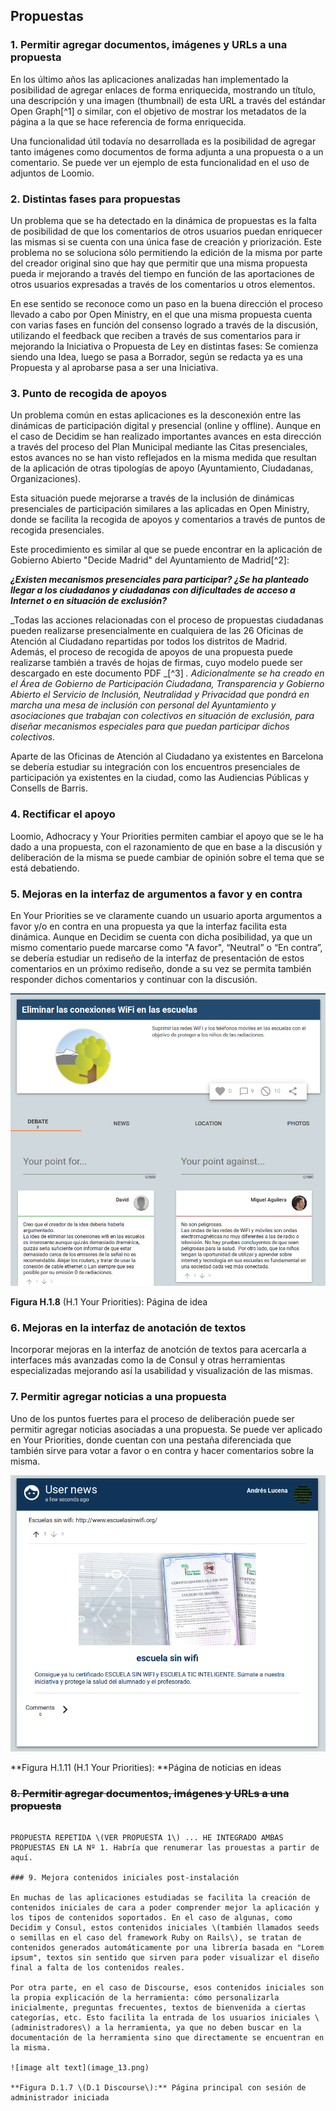 ## Propuestas

### 1. Permitir agregar documentos, imágenes y URLs a una propuesta

En los último años las aplicaciones analizadas han implementado la posibilidad de agregar enlaces de forma enriquecida, mostrando un título, una descripción y una imagen \(thumbnail\) de esta URL a través del estándar Open Graph[^1]   o similar, con el objetivo de mostrar los metadatos de la página a la que se hace referencia de forma enriquecida.

Una funcionalidad útil todavía no desarrollada es la posibilidad de agregar tanto imágenes como documentos de forma adjunta a una propuesta o a un comentario. Se puede ver un ejemplo de esta funcionalidad en el uso de adjuntos de Loomio.

### 2. Distintas fases para propuestas

Un problema que se ha detectado en la dinámica de propuestas es la falta de posibilidad de que los comentarios de otros usuarios puedan enriquecer las mismas si se cuenta con una única fase de creación y priorización. Este problema no se soluciona sólo permitiendo la edición de la misma por parte del creador original sino que hay que permitir que una misma propuesta pueda ir mejorando a través del tiempo en función de las aportaciones de otros usuarios expresadas a través de los comentarios u otros elementos.

En ese sentido se reconoce como un paso en la buena dirección el proceso llevado a cabo por Open Ministry, en el que una misma propuesta cuenta con varias fases en función del consenso logrado a través de la discusión, utilizando el feedback que reciben a través de sus comentarios para ir mejorando la Iniciativa o Propuesta de Ley en distintas fases: Se comienza siendo una Idea, luego se pasa a Borrador, según se redacta ya es una Propuesta y al aprobarse pasa a ser una Iniciativa.

### 3. Punto de recogida de apoyos

Un problema común en estas aplicaciones es la desconexión entre las dinámicas de participación digital y presencial \(online y offline\). Aunque en el caso de Decidim se han realizado importantes avances en esta dirección a través del proceso del Plan Municipal mediante las Citas presenciales, estos avances no se han visto reflejados en la misma medida que resultan de la aplicación de otras tipologías de apoyo \(Ayuntamiento, Ciudadanas, Organizaciones\).

Esta situación puede mejorarse a través de la inclusión de dinámicas presenciales de participación similares a las aplicadas en Open Ministry, donde se facilita la recogida de apoyos y comentarios a través de puntos de recogida presenciales.

Este procedimiento es similar al que se puede encontrar en la aplicación de Gobierno Abierto "Decide Madrid" del Ayuntamiento de Madrid[^2]:

_**¿Existen mecanismos presenciales para participar? ¿Se ha planteado llegar a los ciudadanos y ciudadanas con dificultades de acceso a Internet o en situación de exclusión?**_

_Todas las acciones relacionadas con el proceso de propuestas ciudadanas pueden realizarse presencialmente en cualquiera de las 26 Oficinas de Atención al Ciudadano repartidas por todos los distritos de Madrid. Además, el proceso de recogida de apoyos de una propuesta puede realizarse también a través de hojas de firmas, cuyo modelo puede ser descargado en este documento PDF _[^3] _. Adicionalmente se ha creado en el Área de Gobierno de Participación Ciudadana, Transparencia y Gobierno Abierto el Servicio de Inclusión, Neutralidad y Privacidad que pondrá en marcha una mesa de inclusión con personal del Ayuntamiento y asociaciones que trabajan con colectivos en situación de exclusión, para diseñar mecanismos especiales para que puedan participar dichos colectivos._

Aparte de las Oficinas de Atención al Ciudadano ya existentes en Barcelona se debería estudiar su integración con los encuentros presenciales de participación ya existentes en la ciudad, como las Audiencias Públicas y Consells de Barris.

### 4. Rectificar el apoyo

Loomio, Adhocracy y Your Priorities permiten cambiar el apoyo que se le ha dado a una propuesta, con el razonamiento de que en base a la discusión y deliberación de la misma se puede cambiar de opinión sobre el tema que se está debatiendo.

### 5. Mejoras en la interfaz de argumentos a favor y en contra

En Your Priorities se ve claramente cuando un usuario aporta argumentos a favor y/o en contra en una propuesta ya que la interfaz facilita esta dinámica. Aunque en Decidim se cuenta con dicha posibilidad, ya que un mismo comentario puede marcarse como "A favor", “Neutral” o “En contra”, se debería estudiar un rediseño de la interfaz de presentación de estos comentarios en un próximo rediseño, donde a su vez se permita también responder dichos comentarios y continuar con la discusión.

![image alt text](image_11.png)

**Figura H.1.8** \(H.1 Your Priorities\): Página de idea

### 6. Mejoras en la interfaz de anotación de textos

Incorporar mejoras en la interfaz de anotción de textos para acercarla a interfaces más avanzadas como la de Consul y otras herramientas especializadas mejorando así  la usabilidad y visualización de las mismas.

### 7. Permitir agregar noticias a una propuesta

Uno de los puntos fuertes para el proceso de deliberación puede ser permitir agregar noticias asociadas a una propuesta. Se puede ver aplicado en Your Priorities, donde cuentan con una pestaña diferenciada que también sirve para votar a favor o en contra y hacer comentarios sobre la misma.

![image alt text](image_12.png)

**Figura H.1.11 \(H.1 Your Priorities\): **Página de noticias en ideas

### ~~8. Permitir agregar documentos, imágenes y URLs a una propuesta~~

~~~~Una funcionalidad útil todavía no desarrollada es la posibilidad de agregar tanto imágenes como documentos de forma adjunta a una propuesta o a un comentario. Se puede ver un ejemplo de esta funcionalidad en el uso de adjuntos de Loomio.~~ ~~

PROPUESTA REPETIDA \(VER PROPUESTA 1\) ... HE INTEGRADO AMBAS PROPUESTAS EN LA Nº 1. Habría que renumerar las prouestas a partir de aquí.

### 9. Mejora contenidos iniciales post-instalación

En muchas de las aplicaciones estudiadas se facilita la creación de contenidos iniciales de cara a poder comprender mejor la aplicación y los tipos de contenidos soportados. En el caso de algunas, como Decidim y Consul, estos contenidos iniciales \(también llamados seeds o semillas en el caso del framework Ruby on Rails\), se tratan de contenidos generados automáticamente por una librería basada en "Lorem ipsum", textos sin sentido que sirven para poder visualizar el diseño final a falta de los contenidos reales.

Por otra parte, en el caso de Discourse, esos contenidos iniciales son la propia explicación de la herramienta: cómo personalizarla inicialmente, preguntas frecuentes, textos de bienvenida a ciertas categorías, etc. Esto facilita la entrada de los usuarios iniciales \(administradores\) a la herramienta, ya que no deben buscar en la documentación de la herramienta sino que directamente se encuentran en la misma.

![image alt text](image_13.png)

**Figura D.1.7 \(D.1 Discourse\):** Página principal con sesión de administrador iniciada

